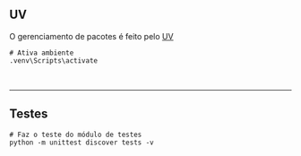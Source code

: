 ## UV

O gerenciamento de pacotes é feito pelo [UV]()

```shell
# Ativa ambiente
.venv\Scripts\activate
```

<br>

---

## Testes

```shell
# Faz o teste do módulo de testes
python -m unittest discover tests -v
```
